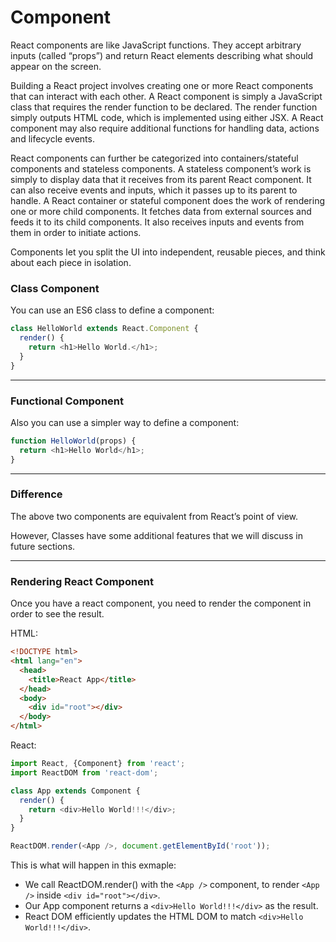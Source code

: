 # Component

React components are like JavaScript functions. They accept arbitrary inputs (called “props”) and return React elements describing what should appear on the screen.

Building a React project involves creating one or more React components that can interact with each other. A React component is simply a JavaScript class that requires the render function to be declared. The render function simply outputs HTML code, which is implemented using either JSX. A React component may also require additional functions for handling data, actions and lifecycle events.

React components can further be categorized into containers/stateful components and stateless components. A stateless component’s work is simply to display data that it receives from its parent React component. It can also receive events and inputs, which it passes up to its parent to handle. A React container or stateful component does the work of rendering one or more child components. It fetches data from external sources and feeds it to its child components. It also receives inputs and events from them in order to initiate actions.

Components let you split the UI into independent, reusable pieces, and think about each piece in isolation.

### Class Component

You can use an ES6 class to define a component:

```js
class HelloWorld extends React.Component {
  render() {
    return <h1>Hello World.</h1>;
  }
}
```

---

### Functional Component

Also you can use a simpler way to define a component:

```js
function HelloWorld(props) {
  return <h1>Hello World</h1>;
}
```

---

### Difference

The above two components are equivalent from React’s point of view.

However, Classes have some additional features that we will discuss in future sections.

---

### Rendering React Component

Once you have a react component, you need to render the component in order to see the result.

HTML:

```html
<!DOCTYPE html>
<html lang="en">
  <head>
    <title>React App</title>
  </head>
  <body>
    <div id="root"></div>
  </body>
</html>
```

React:

```js
import React, {Component} from 'react';
import ReactDOM from 'react-dom';

class App extends Component {
  render() {
    return <div>Hello World!!!</div>;
  }
}

ReactDOM.render(<App />, document.getElementById('root'));
```

This is what will happen in this exmaple:

* We call ReactDOM.render() with the `<App />` component, to render `<App />` inside `<div id="root"></div>`.
* Our App component returns a `<div>Hello World!!!</div>` as the result.
* React DOM efficiently updates the HTML DOM to match `<div>Hello World!!!</div>`.
